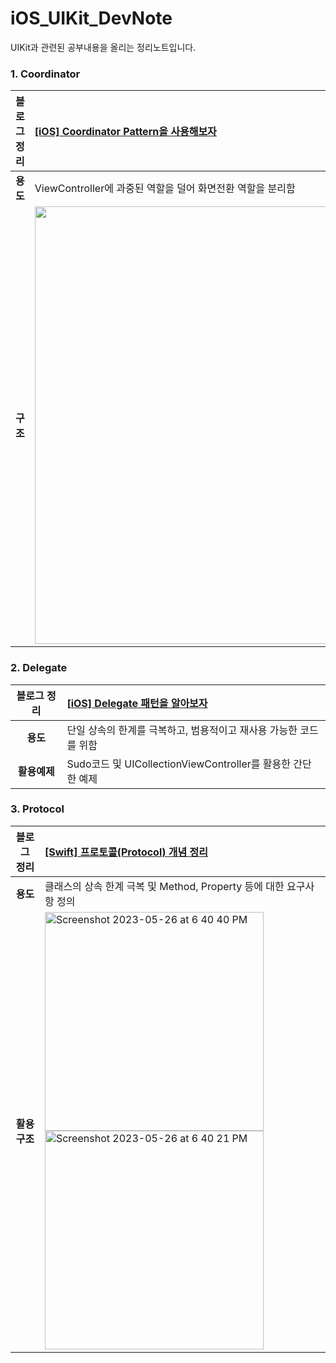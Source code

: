 # iOS_UIKit_DevNote
UIKit과 관련된 공부내용을 올리는 정리노트입니다.


### 1. Coordinator
|블로그 정리|[[iOS] Coordinator Pattern을 사용해보자](https://developer-eddy403.tistory.com/55)|
|:-:|:-|
|**용도**|ViewController에 과중된 역할을 덜어 화면전환 역할을 분리함|
|**구조**|<img src="https://user-images.githubusercontent.com/98405970/227105422-677420dc-6c2b-408f-a445-f454fcc42730.png" width=700>|

### 2. Delegate
|블로그 정리|[[iOS] Delegate 패턴을 알아보자](https://developer-eddy403.tistory.com/56)|
|:-:|:-|
|**용도**|단일 상속의 한계를 극복하고, 범용적이고 재사용 가능한 코드를 위함|
|**활용예제**|Sudo코드 및 UICollectionViewController를 활용한 간단한 예제|

### 3. Protocol
|블로그 정리|[[Swift] 프로토콜(Protocol) 개념 정리](https://developer-eddy403.tistory.com/76)|
|:-:|:-|
|**용도**|클래스의 상속 한계 극복 및 Method, Property 등에 대한 요구사항 정의|
|**활용 구조**|<img width="350" alt="Screenshot 2023-05-26 at 6 40 40 PM" src="https://github.com/JUNY0110/iOS_UIKit_DevNote/assets/98405970/1e7cb606-fd30-4368-9a67-63a80288faed"> <img width="350" alt="Screenshot 2023-05-26 at 6 40 21 PM" src="https://github.com/JUNY0110/iOS_UIKit_DevNote/assets/98405970/ec34b5d9-48f9-4a61-b1a0-3577f4aaba70">|
